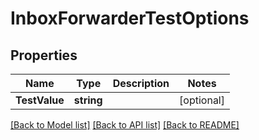 # InboxForwarderTestOptions

## Properties

Name | Type | Description | Notes
------------ | ------------- | ------------- | -------------
**TestValue** | **string** |  | [optional] 

[[Back to Model list]](../README#documentation-for-models) [[Back to API list]](../README#documentation-for-api-endpoints) [[Back to README]](../README)


